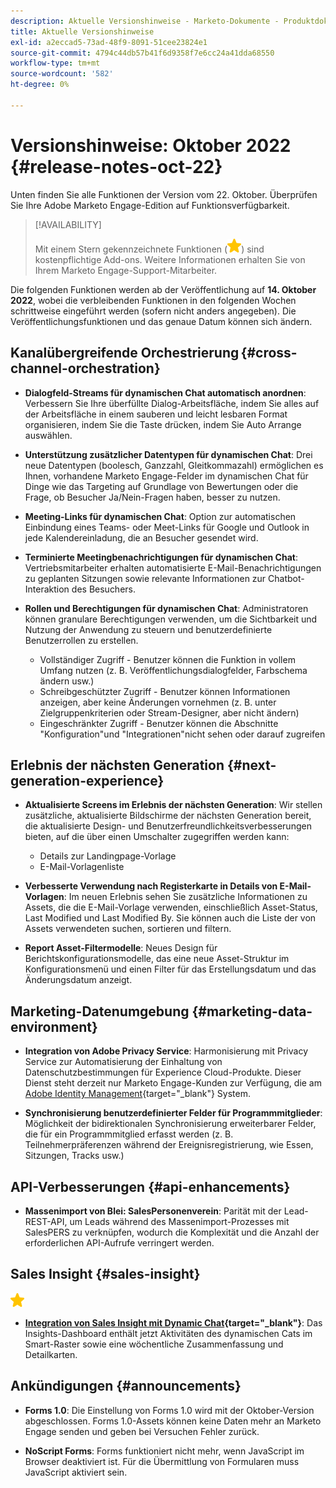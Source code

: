 ```yaml
---
description: Aktuelle Versionshinweise - Marketo-Dokumente - Produktdokumentation
title: Aktuelle Versionshinweise
exl-id: a2eccad5-73ad-48f9-8091-51cee23824e1
source-git-commit: 4794c44db57b41f6d9358f7e6cc24a41dda68550
workflow-type: tm+mt
source-wordcount: '582'
ht-degree: 0%

---
```


# Versionshinweise: Oktober 2022 {#release-notes-oct-22}

Unten finden Sie alle Funktionen der Version vom 22. Oktober. Überprüfen Sie Ihre Adobe Marketo Engage-Edition auf Funktionsverfügbarkeit.

>[!AVAILABILITY]
>
>Mit einem Stern gekennzeichnete Funktionen (![star](assets/yellow-star.png)) sind kostenpflichtige Add-ons. Weitere Informationen erhalten Sie von Ihrem Marketo Engage-Support-Mitarbeiter.

Die folgenden Funktionen werden ab der Veröffentlichung auf **14. Oktober 2022**, wobei die verbleibenden Funktionen in den folgenden Wochen schrittweise eingeführt werden (sofern nicht anders angegeben). Die Veröffentlichungsfunktionen und das genaue Datum können sich ändern.

## Kanalübergreifende Orchestrierung {#cross-channel-orchestration}

* **Dialogfeld-Streams für dynamischen Chat automatisch anordnen**: Verbessern Sie Ihre überfüllte Dialog-Arbeitsfläche, indem Sie alles auf der Arbeitsfläche in einem sauberen und leicht lesbaren Format organisieren, indem Sie die Taste drücken, indem Sie Auto Arrange auswählen.

* **Unterstützung zusätzlicher Datentypen für dynamischen Chat**: Drei neue Datentypen (boolesch, Ganzzahl, Gleitkommazahl) ermöglichen es Ihnen, vorhandene Marketo Engage-Felder im dynamischen Chat für Dinge wie das Targeting auf Grundlage von Bewertungen oder die Frage, ob Besucher Ja/Nein-Fragen haben, besser zu nutzen.

* **Meeting-Links für dynamischen Chat**: Option zur automatischen Einbindung eines Teams- oder Meet-Links für Google und Outlook in jede Kalendereinladung, die an Besucher gesendet wird.

* **Terminierte Meetingbenachrichtigungen für dynamischen Chat**: Vertriebsmitarbeiter erhalten automatisierte E-Mail-Benachrichtigungen zu geplanten Sitzungen sowie relevante Informationen zur Chatbot-Interaktion des Besuchers.

* **Rollen und Berechtigungen für dynamischen Chat**: Administratoren können granulare Berechtigungen verwenden, um die Sichtbarkeit und Nutzung der Anwendung zu steuern und benutzerdefinierte Benutzerrollen zu erstellen.

   * Vollständiger Zugriff - Benutzer können die Funktion in vollem Umfang nutzen (z. B. Veröffentlichungsdialogfelder, Farbschema ändern usw.)
   * Schreibgeschützter Zugriff - Benutzer können Informationen anzeigen, aber keine Änderungen vornehmen (z. B. unter Zielgruppenkriterien oder Stream-Designer, aber nicht ändern)
   * Eingeschränkter Zugriff - Benutzer können die Abschnitte &quot;Konfiguration&quot;und &quot;Integrationen&quot;nicht sehen oder darauf zugreifen

## Erlebnis der nächsten Generation {#next-generation-experience}

* **Aktualisierte Screens im Erlebnis der nächsten Generation**: Wir stellen zusätzliche, aktualisierte Bildschirme der nächsten Generation bereit, die aktualisierte Design- und Benutzerfreundlichkeitsverbesserungen bieten, auf die über einen Umschalter zugegriffen werden kann:

   * Details zur Landingpage-Vorlage
   * E-Mail-Vorlagenliste

* **Verbesserte Verwendung nach Registerkarte in Details von E-Mail-Vorlagen**: Im neuen Erlebnis sehen Sie zusätzliche Informationen zu Assets, die die E-Mail-Vorlage verwenden, einschließlich Asset-Status, Last Modified und Last Modified By. Sie können auch die Liste der von Assets verwendeten suchen, sortieren und filtern.

* **Report Asset-Filtermodelle**: Neues Design für Berichtskonfigurationsmodelle, das eine neue Asset-Struktur im Konfigurationsmenü und einen Filter für das Erstellungsdatum und das Änderungsdatum anzeigt.

## Marketing-Datenumgebung {#marketing-data-environment}

* **Integration von Adobe Privacy Service**: Harmonisierung mit Privacy Service zur Automatisierung der Einhaltung von Datenschutzbestimmungen für Experience Cloud-Produkte. Dieser Dienst steht derzeit nur Marketo Engage-Kunden zur Verfügung, die am [Adobe Identity Management](/help/marketo/product-docs/administration/marketo-with-adobe-identity/adobe-identity-management-overview.md){target=&quot;_blank&quot;} System.

* **Synchronisierung benutzerdefinierter Felder für Programmmitglieder**: Möglichkeit der bidirektionalen Synchronisierung erweiterbarer Felder, die für ein Programmmitglied erfasst werden (z. B. Teilnehmerpräferenzen während der Ereignisregistrierung, wie Essen, Sitzungen, Tracks usw.)

## API-Verbesserungen {#api-enhancements}

* **Massenimport von Blei: SalesPersonenverein**: Parität mit der Lead-REST-API, um Leads während des Massenimport-Prozesses mit SalesPERS zu verknüpfen, wodurch die Komplexität und die Anzahl der erforderlichen API-Aufrufe verringert werden.

## Sales Insight {#sales-insight}

![(Stern)](assets/yellow-star.png)

* **[Integration von Sales Insight mit Dynamic Chat](/help/marketo/product-docs/marketo-sales-insight/msi-for-salesforce/features/dynamic-chat-integration.md){target=&quot;_blank&quot;}**: Das Insights-Dashboard enthält jetzt Aktivitäten des dynamischen Cats im Smart-Raster sowie eine wöchentliche Zusammenfassung und Detailkarten.

## Ankündigungen {#announcements}

* **Forms 1.0**: Die Einstellung von Forms 1.0 wird mit der Oktober-Version abgeschlossen. Forms 1.0-Assets können keine Daten mehr an Marketo Engage senden und geben bei Versuchen Fehler zurück.

* **NoScript Forms**: Forms funktioniert nicht mehr, wenn JavaScript im Browser deaktiviert ist. Für die Übermittlung von Formularen muss JavaScript aktiviert sein.
